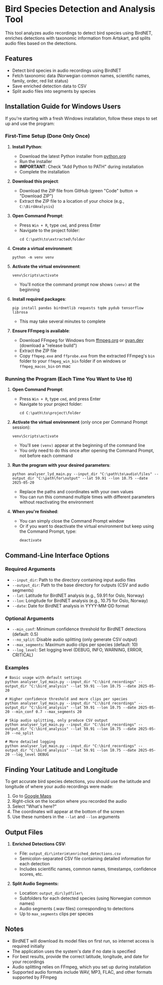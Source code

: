 # Bird Species Detection and Analysis Tool

This tool analyzes audio recordings to detect bird species using BirdNET, enriches detections with taxonomic information from Artskart, and splits audio files based on the detections.

## Features

- Detect bird species in audio recordings using BirdNET
- Fetch taxonomic data (Norwegian common names, scientific names, family, order, red list status)
- Save enriched detection data to CSV
- Split audio files into segments by species

## Installation Guide for Windows Users

If you're starting with a fresh Windows installation, follow these steps to set up and use the program:

### First-Time Setup (Done Only Once)

1. **Install Python**:
   - Download the latest Python installer from [python.org](https://www.python.org/downloads/windows/)
   - Run the installer
   - **IMPORTANT**: Check "Add Python to PATH" during installation
   - Complete the installation

2. **Download this project**:
   - Download the ZIP file from GitHub (green "Code" button → "Download ZIP")
   - Extract the ZIP file to a location of your choice (e.g., `C:\BirdAnalysis`)

3. **Open Command Prompt**:
   - Press `Win + R`, type `cmd`, and press Enter
   - Navigate to the project folder:
     ```
     cd C:\path\to\extracted\folder
     ```

4. **Create a virtual environment**:
   ```
   python -m venv venv
   ```

5. **Activate the virtual environment**:
   ```
   venv\Scripts\activate
   ```
   - You'll notice the command prompt now shows `(venv)` at the beginning

6. **Install required packages**:
   ```
   pip install pandas birdnetlib requests tqdm pydub tensorflow librosa
   ```
   - This may take several minutes to complete

7. **Ensure FFmpeg is available**:
   - Download FFmpeg for Windows from [ffmpeg.org](https://ffmpeg.org/download.html#build-windows) or [gyan.dev](https://www.gyan.dev/ffmpeg/builds/) (download a "release build")
   - Extract the ZIP file
   - Copy `ffmpeg.exe` and `ffprobe.exe` from the extracted FFmpeg's `bin` folder to your `ffmpeg_win_bin` folder if on windows or `ffmpeg_macos_bin` on mac

### Running the Program (Each Time You Want to Use It)

1. **Open Command Prompt**:
   - Press `Win + R`, type `cmd`, and press Enter
   - Navigate to your project folder:
     ```
     cd C:\path\to\project\folder
     ```

2. **Activate the virtual environment** (only once per Command Prompt session):
   ```
   venv\Scripts\activate
   ```
   - You'll see `(venv)` appear at the beginning of the command line
   - You only need to do this once after opening the Command Prompt, not before each command

3. **Run the program with your desired parameters**:
   ```
   python analyser_lyd_main.py --input_dir "C:\path\to\audio\files" --output_dir "C:\path\for\output" --lat 59.91 --lon 10.75 --date 2025-05-20
   ```
   - Replace the paths and coordinates with your own values
   - You can run this command multiple times with different parameters without reactivating the environment

4. **When you're finished**:
   - You can simply close the Command Prompt window
   - Or if you want to deactivate the virtual environment but keep using the Command Prompt, type:
     ```
     deactivate
     ```

## Command-Line Interface Options

### Required Arguments

- `--input_dir`: Path to the directory containing input audio files
- `--output_dir`: Path to the base directory for outputs (CSV and audio segments)
- `--lat`: Latitude for BirdNET analysis (e.g., 59.91 for Oslo, Norway)
- `--lon`: Longitude for BirdNET analysis (e.g., 10.75 for Oslo, Norway)
- `--date`: Date for BirdNET analysis in YYYY-MM-DD format

### Optional Arguments

- `--min_conf`: Minimum confidence threshold for BirdNET detections (default: 0.5)
- `--no_split`: Disable audio splitting (only generate CSV output)
- `--max_segments`: Maximum audio clips per species (default: 10)
- `--log_level`: Set logging level (DEBUG, INFO, WARNING, ERROR, CRITICAL)

### Examples

```
# Basic usage with default settings
python analyser_lyd_main.py --input_dir "C:\bird_recordings" --output_dir "C:\bird_analysis" --lat 59.91 --lon 10.75 --date 2025-05-20

# Higher confidence threshold and more clips per species
python analyser_lyd_main.py --input_dir "C:\bird_recordings" --output_dir "C:\bird_analysis" --lat 59.91 --lon 10.75 --date 2025-05-20 --min_conf 0.7 --max_segments 20

# Skip audio splitting, only produce CSV output
python analyser_lyd_main.py --input_dir "C:\bird_recordings" --output_dir "C:\bird_analysis" --lat 59.91 --lon 10.75 --date 2025-05-20 --no_split

# More detailed logging
python analyser_lyd_main.py --input_dir "C:\bird_recordings" --output_dir "C:\bird_analysis" --lat 59.91 --lon 10.75 --date 2025-05-20 --log_level DEBUG
```

## Finding Your Latitude and Longitude

To get accurate bird species detections, you should use the latitude and longitude of where your audio recordings were made:

1. Go to [Google Maps](https://www.google.com/maps)
2. Right-click on the location where you recorded the audio
3. Select "What's here?"
4. The coordinates will appear at the bottom of the screen
5. Use these numbers in the `--lat` and `--lon` arguments

## Output Files

1. **Enriched Detections CSV:**
   - File: `output_dir\interim\enriched_detections.csv`
   - Semicolon-separated CSV file containing detailed information for each detection
   - Includes scientific names, common names, timestamps, confidence scores, etc.

2. **Split Audio Segments:**
   - Location: `output_dir\lydfiler\`
   - Subfolders for each detected species (using Norwegian common names)
   - Audio segments (.wav files) corresponding to detections
   - Up to `max_segments` clips per species

## Notes

- BirdNET will download its model files on first run, so internet access is required initially
- The application uses the system's date if no date is specified
- For best results, provide the correct latitude, longitude, and date for your recordings
- Audio splitting relies on FFmpeg, which you set up during installation
- Supported audio formats include WAV, MP3, FLAC, and other formats supported by FFmpeg